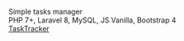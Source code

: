 Simple tasks manager <br>
PHP 7+, Laravel 8, MySQL, JS Vanilla, Bootstrap 4 <br>
<a href="http://t-tasktracker.ru">TaskTracker</a>
